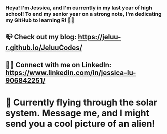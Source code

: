 ### Heya! I'm Jessica, and I'm currently in my last year of high school! To end my senior year on a strong note, I'm dedicating my GitHub to learning R! 🎉🎉
## 📪 Check out my blog: https://jeluu-r.github.io/JeluuCodes/ 
## 🙋‍♀️ Connect with me on LinkedIn: https://www.linkedin.com/in/jessica-lu-906842251/
# 📡 Currently flying through the solar system. Message me, and I might send you a cool picture of an alien!
